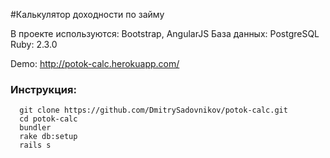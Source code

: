 #Калькулятор доходности по займу

В проекте используются: Bootstrap, AngularJS
База данных: PostgreSQL
Ruby: 2.3.0

Demo: http://potok-calc.herokuapp.com/
 
### Инструкция:

```
  git clone https://github.com/DmitrySadovnikov/potok-calc.git
  cd potok-calc
  bundler
  rake db:setup
  rails s
```  
